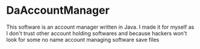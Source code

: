 # DaAccountManager
This software is an account manager written in Java.
I made it for myself as I don't trust other account holding softwares and
because hackers won't look for some no name account managing software save files
